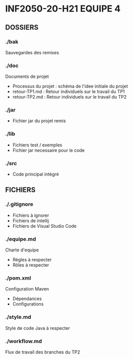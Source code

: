 # INF2050-20-H21 EQUIPE 4
## DOSSIERS

### ./bak
Sauvegardes des remises

### ./doc
Documents de projet
- Processus du projet : schéma de l'idee initiale du projet
- retour-TP1.md : Retour individuels sur le travail du TP1
- retour-TP2.md : Retour individuels sur le travail du TP2

### ./jar
- Fichier jar du projet remis

### ./lib
- Fichiers test / exemples
- Fichier jar necessaire pour le code

### ./src
- Code principal intégré

## FICHIERS
### ./.gitignore
- Fichiers à ignorer
- Fichiers de intellij
- Fichiers de Visual Studio Code

### ./equipe.md
Charte d'equipe  
- Règles à respecter  
- Rôles à respecter  

### ./pom.xml
Configuration Maven
- Dépendances
- Configurations

### ./style.md  
Style de code Java à respecter  

### ./workflow.md
Flux de travail des branches du TP2